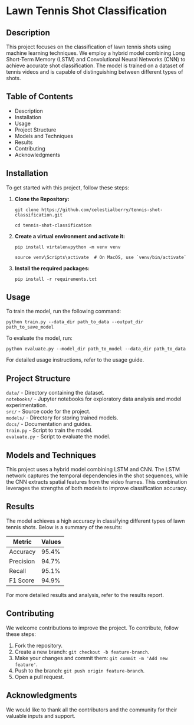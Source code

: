 # Lawn Tennis Shot Classification

## Description
This project focuses on the classification of lawn tennis shots using machine learning techniques. We employ a hybrid model combining Long Short-Term Memory (LSTM) and Convolutional Neural Networks (CNN) to achieve accurate shot classification. The model is trained on a dataset of tennis videos and is capable of distinguishing between different types of shots.

## Table of Contents

- Description
- Installation
- Usage
- Project Structure
- Models and Techniques
- Results
- Contributing
- Acknowledgments

## Installation

To get started with this project, follow these steps:
1. **Clone the Repository:**
   ```
   git clone https://github.com/celestialberry/tennis-shot-classification.git
   
   cd tennis-shot-classification
   ```
2. **Create a virtual environment and activate it:**
   ```
   pip install virtalenvpython -m venv venv
   
   source venv\Scripts\activate  # On MacOS, use `venv/bin/activate`
   ```
3. **Install the required packages:**
   ```
   pip install -r requirements.txt
   ```
   
## Usage
To train the model, run the following command:
```
python train.py --data_dir path_to_data --output_dir path_to_save_model
```

To evaluate the model, run:
```
python evaluate.py --model_dir path_to_model --data_dir path_to_data
```

For detailed usage instructions, refer to the usage guide.

## Project Structure
`data/` - Directory containing the dataset. <br>
`notebooks/` - Jupyter notebooks for exploratory data analysis and model experimentation. <br>
`src/` - Source code for the project. <br>
`models/` - Directory for storing trained models. <br>
`docs/` - Documentation and guides. <br>
`train.py` - Script to train the model. <br>
`evaluate.py` - Script to evaluate the model. <br>

## Models and Techniques
This project uses a hybrid model combining LSTM and CNN. The LSTM network captures the temporal dependencies in the shot sequences, while the CNN extracts spatial features from the video frames. This combination leverages the strengths of both models to improve classification accuracy.

## Results
The model achieves a high accuracy in classifying different types of lawn tennis shots. Below is a summary of the results:

| __Metric__ | __Values__ | 
|------------|------------|
| Accuracy   | 95.4% |
| Precision  | 94.7% |
| Recall	   | 95.1% |
| F1 Score	 | 94.9% |

For more detailed results and analysis, refer to the results report.

## Contributing
We welcome contributions to improve the project. To contribute, follow these steps:

1. Fork the repository. <br>
2. Create a new branch: `git checkout -b feature-branch`. <br>
3. Make your changes and commit them: `git commit -m 'Add new feature'`. <br>
4. Push to the branch: `git push origin feature-branch`. <br>
5. Open a pull request.

## Acknowledgments
We would like to thank all the contributors and the community for their valuable inputs and support.

